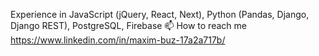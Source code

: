 Experience in JavaScript (jQuery, React, Next), Python (Pandas, Django, Django REST), PostgreSQL, Firebase
📫 How to reach me https://www.linkedin.com/in/maxim-buz-17a2a717b/

<!---
MaximBuz/MaximBuz is a ✨ special ✨ repository because its `README.md` (this file) appears on your GitHub profile.
You can click the Preview link to take a look at your changes.
--->
